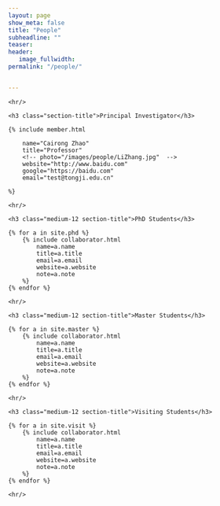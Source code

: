```yaml
---
layout: page
show_meta: false
title: "People"
subheadline: ""
teaser: 
header:
   image_fullwidth: 
permalink: "/people/"


---
```


<div class="row"> 

	<hr/>

	<h3 class="section-title">Principal Investigator</h3>

    {% include member.html 
   
   		name="Cairong Zhao" 
   		title="Professor" 
   		<!-- photo="/images/people/LiZhang.jpg"  -->
   		website="http://www.baidu.com" 
   		google="https://baidu.com" 
   		email="test@tongji.edu.cn"
   
   	%}
	
	<hr/>

	<h3 class="medium-12 section-title">PhD Students</h3>

	{% for a in site.phd %}
		{% include collaborator.html 
            name=a.name 
            title=a.title 
            email=a.email 
            website=a.website 
            note=a.note 
        %}
	{% endfor %}

	<hr/>

	<h3 class="medium-12 section-title">Master Students</h3>

	{% for a in site.master %}
		{% include collaborator.html 
            name=a.name 
            title=a.title 
            email=a.email 
            website=a.website 
            note=a.note 
		%}
	{% endfor %}

	<hr/>

	<h3 class="medium-12 section-title">Visiting Students</h3>

	{% for a in site.visit %}
		{% include collaborator.html 
            name=a.name 
            title=a.title 
            email=a.email 
            website=a.website 
            note=a.note 
		%}
	{% endfor %}

	<hr/>

</div>




